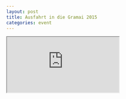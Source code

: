```yaml
---
layout: post
title: Ausfahrt in die Gramai 2015
categories: event
---
```

<div class='video-container'>
  <iframe src='https://www.youtube.com/embed/l0uvcHII6EM' allowfullscreen></iframe>
</div>
